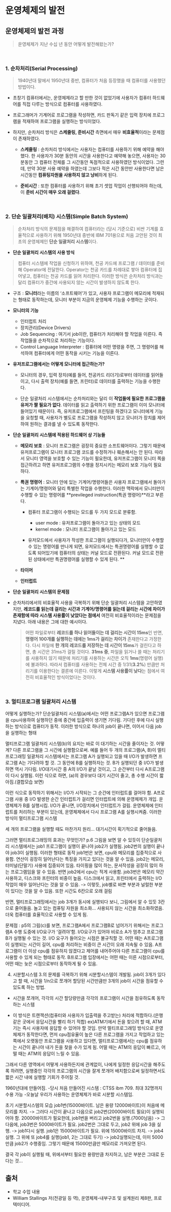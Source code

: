 # 운영체제의 발전

## 운영체제의 발전 과정

> 운영체제가 지난 수십 년 동안 어떻게 발전해왔는가?

<br/>

### 1. **순차처리(Serial Processing)**

> 1940년대 말에서 1950년대 중반, 컴퓨터가 처음 등장했을 때 컴퓨터를 사용했던 방법이다.

* 초창기 컴퓨터에서는, 운영체제라고 할 만한 것이 없었기에 사용자가 컴퓨터 하드웨어를 직접 다루는 방식으로 컴퓨터를 사용하였다. 
* 프로그래머가 기계어로 프로그램을 작성하면, 카드 판독기 같은 입력 장치에 프로그램을 적재하여 프로그램을 실행하는 방식이었다.

* 하지만, 순차처리 방식은 **스케줄링, 준비시간** 측면에서 매우 **비효율적**이라는 문제점이 존재하였다.

    * **스케줄링** : 순차처리 방식에서는 사용자는 컴퓨터를 사용하기 위해 예약을 해야 했다. 
    한 사용자가 30분 동안의 시간을 사용한다고 예약해 놓으면, 사용자는 30분동안 그 컴퓨터 전체를 그 시간동안 독점적으로 사용하였던 방식이었다. 
    그런데, 만약 30분 사용 예약을 하였는데 그보다 적은 시간 동안만 사용한다면 남은 시간동안 **컴퓨팅자원을 사용하지 않고 낭비**하게 된다.
    
    * **준비시간** : 또한 컴퓨터를 사용하기 위해 초기 셋업 작업이 선행되어야 하는데, 이 **준비 시간이 매우 오래 걸렸다**.

<br/>

### 2. **단순 일괄처리(배치) 시스템(Simple Batch System)**

> 순차처리 방식의 문제점을 해결하여 컴퓨터라는 (당시 기준으로) 비싼 기계를 효율적으로 사용하기 위해 1950년대 중반에 IBM 701용으로 처음 고안된 것이 최초의 운영체제인 **단순 일괄처리 시스템**이다.


- **단순 일괄처리 시스템의 사용 방식**

> 컴퓨터 시스템에 작업을 신청하기 위하여, 천공 카드에 프로그램 / 데이터를 준비해 Operator에 전달한다.
> Operator는 천공 카드를 차례대로 쌓아 컴퓨터에 집어넣고, 컴퓨터는 천공 카드를 읽어 처리한다.
> 이러한 방식은 순차처리 방식과는 달리 컴퓨터가 중간에 사용되지 않는 시간이 발생하지 않도록 한다. 


- 구조 : **모니터**라는 이름의 ‘소프트웨어’가 있고, 사용자 프로그램이 메모리에 적재되는 형태로 동작하는데, 모니터 부분이 지금의 운영체제 기능을 수행하는 곳이다. 

- **모니터의 기능**

   * 인터럽트 처리
   * 장치관리(Device Drivers)
   * Job Sequencing : 여기서 job이란, 컴퓨터가 처리해야 할 작업을 이른다. 즉 작업들을 순차적으로 처리하는 기능이다.
   * Control Language Interpreter : 컴퓨터에 어떤 명령을 주면, 그 명령어를 해석하여 컴퓨터에게 어떤 동작을 시키는 기능을 이른다.

- **유저프로그램에서는 어떻게 모니터에 접근하는가?**

  * 모니터의 경우, 입력 장치(예를 들어, 천공카드 리더기)로부터 데이터를 읽어들이고, 다시 출력 장치(예를 들면, 프린터)로 데이터를 출력하는 기능을 수행한다. 

  * 단순 일괄처리 시스템에서는 순차처리와는 달리 이 **작업들에 필요한 프로그램을 유저가 짤 필요가 없다**. 데이터를 읽고 출력하기 위한 프로그램이 이미 모니터에 들어있기 때문이다. 즉, 유저프로그램에서 프린팅을 하겠다고 모니터에게 기능을 요청할 때, 사용자가 별도로 프로그램을 작성하지 않고 모니터가 장치를 제어하여 원하는 결과를 낼 수 있도록 동작한다.

- **단순 일괄처리 시스템에 적용된 하드웨어 상 기능들**

  * **메모리 보호** :  모니터 프로그램은 굉장히 중요한 소프트웨어이다. 그렇기 때문에 유저프로그램이 모니터 프로그램 코드를 수정하거나 훼손해서는 안 된다. 따라서 모니터 영역을 보호할 수 있는 기능이 필요한데, 유저프로그램이 모니터 쪽을 접근하려고 하면 유저프로그램의 수행을 정지시키는 메모리 보호 기능이 필요하다.

  * **특권 명령어** : 모니터 안에 있는 기계어/명령어들은 사용자 프로그램에서 돌아가는 기계어/명령어와 달리 특별한 작업을 수행한다. 이러한 맥락에서 모니터만이 수행할 수 있는 명령어를 **previleged instruction(특권 명령어)**라고 부른다. 
    * 컴퓨터 프로그램이 수행되는 모드를 두 가지 모드로 분류함.
      - user mode : 유저프로그램이 돌아가고 있는 상태의 모드
      - kernel mode : 모니터 프로그램이 돌아가고 있는 모드

    * 유저모드에서 사용자가 작성한 프로그램이 실행되다가, 모니터만이 수행할 수 있는 명령어를 만나게 되면, 유저모드에서는 특권명령어를 실행할 수 없도록 되어있기에 컴퓨터의 상태는 커널 모드로 전환된다. 커널 모드로 전환된 상태에서만 특권명령어를 실행할 수 있게 된다. **

  * **타이머**

  * **인터럽트**

- **단순 일괄처리 시스템의 문제점**

* 순차처리에서의 비효율적 사용을 극복하기 위해 단순 일괄처리 시스템을 고안하였지만, **레코드를 읽는데 걸리는 시간과 기계어/명령어를 읽는데 걸리는 시간에 차이가 존재함에 따라 시스템 사용률이 낮았다는 점에서** 여전히 비효율적이라는 문제점을 지녔다. 아래 내용은 그에 대한 예시이다.
 
    > 어떤 파일로부터 **레코드를 하나 읽어들이는 데 걸리는 시간이 15ms**인 반면, **명령어 100개를 실행하는 데에는 1ms가 걸리는 차이가** 존재한다고 가정한다. 다시 파일에 **한 개의 레코드를 저장하는 데 시간이 15ms**가 걸린다고 하면, 총 시간은 31ms가 걸릴 것이다.
    **31ms 중**, 파일을 읽거나 쓸 때는 처리기를 사용하지 않기 때문에 처리기를 사용하는 시간은 오직 **1ms**(명령어 실행)에 불과하다. 따라서 컴퓨터를 사용하는 전체 시간 중 1/31(**3.2%**) 만큼만 처리기를 이용한다는 결론에 이른다. 이렇게 **시스템 사용률이 낮다**는 점에서 여전히 비효율적인 방식이었다는 것이다.

<br/>

### 3. 멀티프로그램 일괄처리 시스템

어떻게 실행하는가?
단순일괄처리 시스템(a)에서는 어떤 프로그램A가 있으면 프로그램을 cpu사용하여 실행하던 중에 중간에 입출력이 생기면 기다림. 기다린 후에 다시 실행하는 방식으로 컴퓨터가 동작.
이러한 방식으로 하나의 job이 끝나면, 이어서 다음 job을 실행하는 형태

멀티프로그램 일괄처리 시스템(b)의 요지는 바로 이 대기하는 시간을 줄이자는 것. 어떻게? 다른 프로그램을 그 시간에 실행함으로써. 예를 들어 두 개의 프로그램(A, B)이 멀티프로그래밍 일괄처리 시스템에서는 프로그램 A가 실행되고 있을 때 I/O가 발생하면 프로그램 A는 기다려야 할 것. 그 동안에 B를 실행하자는 것. B가 실행되던 중 I/O가 발생하면 역시 기다림. I/O대기시간 중 A의 I/O가 끝날 것이고, 그 순간부터 다시 A프로그램이 다시 실행됨.
이런 식으로 하면, (a)의 경우보다 대기 시간이 줄고, 총 수행 시간이 짧아짐.(결합모습 보면)

이런 식으로 동작하기 위해서는 I/O가 시작되는 그 순간에 인터럽트를 걸어야 함. A프로그램 사용 중 I/O 발생한 순간 인터럽트가 걸리면 인터럽트에 의해 운영체제가 개입. 운영체제가 B를 실행시킴. I/O가 끝나면, I/O장치에서 인터럽트가 걸림. 운영체제에 인터럽트를 처리하는 부분이 있는데, 운영체제에서 다시 프로그램 A를 실행시켜줌. 이러한 방식이 멀티프로그램 시스템

세 개의 프로그램을 실행할 때도 마찬가지 원리... 대기시간이 획기적으로 줄어들음.

그러면 멀티프로그래밍의 효과는 무엇인가? p.6
그림을 보면 알 수 있듯이 단순일괄처리 시스템에서는 job1 프로그램이 실행이 끝나야 job2가 실행됨. job2번의 실행이 끝나야 job3이 실행됨. 이러한 형태로 동작
job1번은 보면, cpu와 메모리를 집중적으로 사용함. 연산이 굉장히 일어난다는 특징을 가지고 있다는 것을 알 수 있음. job2는 메모리, 터미널(단말기) 사용에 집중되어 있음. 타이핑을 많이 하는, 문서작성을 굉장히 많이 하는 프로그램임을 알 수 있음. 반면 job2에서 cpu는 적게 사용함. job3번은 메모리 약간 사용하고, 디스크와 프린터의 비중이 높음. 디스크에서 읽고, 프린터에서 출력하는 I/O작업이 매우 일어난다는 것을 알 수 있음.
-> 이렇듯, job별로 바쁜 부분과 널럴한 부분이 있다는 것을 알 수 있음. 또한 시간도 6칸으로 오래 걸림

반면, 멀티프로그래밍에서는 job 3개가 동시에 실행되다 보니, 그림에서 알 수 있듯 3칸으로 줄어들음. 놀고 있는 컴퓨팅 자원을 최소화... 사용되지 않는 시간을 최소화하였음. 더욱 컴퓨터를 효율적으로 사용할 수 있게 됨.

문제점 : p5의 그림(c)를 보면, 프로그램A에서 프로그램B로 넘어가기 위해서는 프로그램A 수행 도중에 I/O요구가 ‘걸려야’함. I/O요구가 있어야 비로소 A가 멈추고 프로그램 B가 실행될 수 있는 것. I/O 요구가 들어오는 시점은 불규칙할 것. 어떤 때는 A프로그램이 실행되는 시간이 길어, cpu를 처리하는 비중이 큰 시간이 오래 지속될 수 있음. A프로그램이 더 이상 cpu를 점유하지 않겠다고 제어를 내어주어야 다른 프로그램이 cpu를 사용할 수 있게 되는 형태로 동작. B프로그램 입장에서는 어떤 때는 이른 시점으로부터, 어떤 때는 늦은 시점으로부터 동작하게 될 수 있음.

4. 시분할시스템
3.의 문제를 극복하기 위해 시분할시스템이 개발됨.
job이 3개가 있다고 할 때, 시간을 1/n으로 쪼개어 할당된 시간만큼만 3개의 job이 시간을 점유할 수 있도록 하는 방법.
- 시간을 쪼개어, 각각의 시간 할당량만큼 각각의 프로그램이 시간을 점유하도록 동작하는 시스템

- 이 방식은 트랜잭션(컴퓨터와 사용자가 입출력을 주고받는) 처리에 적합하다.(은행같은 곳에서 응답시간을 빨리 하기 적합)
ex)ATM기에서 돈을 찾으려 할 때, ATM기는 즉시 사용자에 응답할 수 있어야 할 것임.
만약 멀티프로그래밍 방식으로 운영체제가 동작한다면, 먼저 cpu점유율이 높은 다른 프로그램을 가지고 작업하고 있는 쪽에서 오랫동안 프로그램을 사용하고 있다면, 멀티프로그램에서는 cpu를 점유하는 시간이 끝나야 내가 돈을 찾을 수가 있게 됨. 어떨 때는 ATM의 응답이 빠르고, 어떨 때는 ATM의 응답이 느릴 수 있음.

그래서 다른 영역에서 어떻게 사용하든지에 관계없이, 나에게 일정한 응답시간을 해주도록 하려면, 실행중인 각각의 프로그램의 시간을 잘게 쪼개어 배치함으로써 일정하면서도 짧은 시간 내에 실행할 기회가 주어질 것. 

1960년대에 만들어짐.
-당시 처음 만들어진 시스템 : CTSS
 ibm 709. 최대 32명까지 수용 가능
-오늘날 우리가 사용하는 운영체제가 바로 시분할 시스템임.

초기 시분할시스템의 모습
job1번(15000바이트. 남은 용량 12000바이트)이 처음에 메모리를 차지. -> 그러다 시간이 끝나고 다음으로 job2번(20000바이트 필요)이 실행되어야 함. 20000바이트가 필요한데, job1번을 버리고 job2번을 실행.(7000남음) -> 그 다음에, job3번은 5000바이트가 필요. job2번은 그대로 두고, job2 위에 job 3을 실행. -> job1다시 실행. job1은 15000바이트가 필요. 위에 15000바이트 차지. -> job4 실행. 그 위에 또 job4를 실행(job1, 2는 그대로 두기) -> job2실행되는데, 이미 5000만큼 job2가 수행중임. 그렇기 때문에 15000만큼만 메모리로 가져오면 된다.

결국 각 job이 실행될 때, 위에서부터 필요한 용량만큼 차지하고, 남은 부분은 그대로 둔다는 것... 

## 출처

- 학교 수업 내용
- William Stallings 저(전광일 등 역), 운영체제-내부구조 및 설계원리 제8판, 프로텍미디어.
